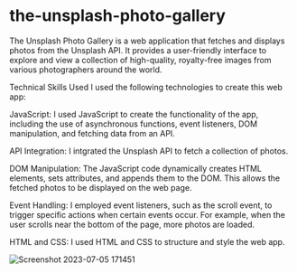 # the-unsplash-photo-gallery
The Unsplash Photo Gallery is a web application that fetches and displays photos from the Unsplash API. It provides a user-friendly interface to explore and view a collection of high-quality, royalty-free images from various photographers around the world.

Technical Skills Used
I used the following technologies to create this web app:

JavaScript: I used JavaScript to create the functionality of the app, including the use of asynchronous functions, event listeners, DOM manipulation, and fetching data from an API.

API Integration: I intgrated the Unsplash API to fetch a collection of photos. 

DOM Manipulation: The JavaScript code dynamically creates HTML elements, sets attributes, and appends them to the DOM. This allows the fetched photos to be displayed on the web page.

Event Handling: I employed event listeners, such as the scroll event, to trigger specific actions when certain events occur. For example, when the user scrolls near the bottom of the page, more photos are loaded.

HTML and CSS: I used  HTML and CSS to structure and style the web app.



![Screenshot 2023-07-05 171451](https://github.com/moayyadsaleh/the-unsplash-photo-gallery/assets/137034202/a9cb04ab-0680-4dd7-96d6-c2c863823465)
